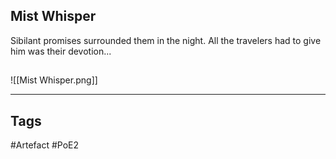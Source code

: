 ## Mist Whisper
Sibilant promises surrounded them in the night.
All the travelers had to give him was their devotion...
##
![[Mist Whisper.png]]

---
## Tags
#Artefact
#PoE2
